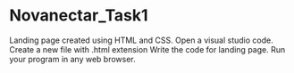# Novanectar_Task1
Landing page created using HTML and CSS.
Open a visual studio code.
Create a new file with .html extension
Write the code for landing page.
Run your program in any web browser.
